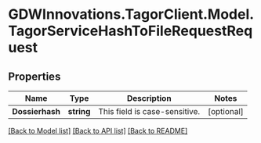 # GDWInnovations.TagorClient.Model.TagorServiceHashToFileRequestRequest

## Properties

Name | Type | Description | Notes
------------ | ------------- | ------------- | -------------
**Dossierhash** | **string** | This field is case-sensitive. | [optional] 

[[Back to Model list]](../README.md#documentation-for-models) [[Back to API list]](../README.md#documentation-for-api-endpoints) [[Back to README]](../README.md)

